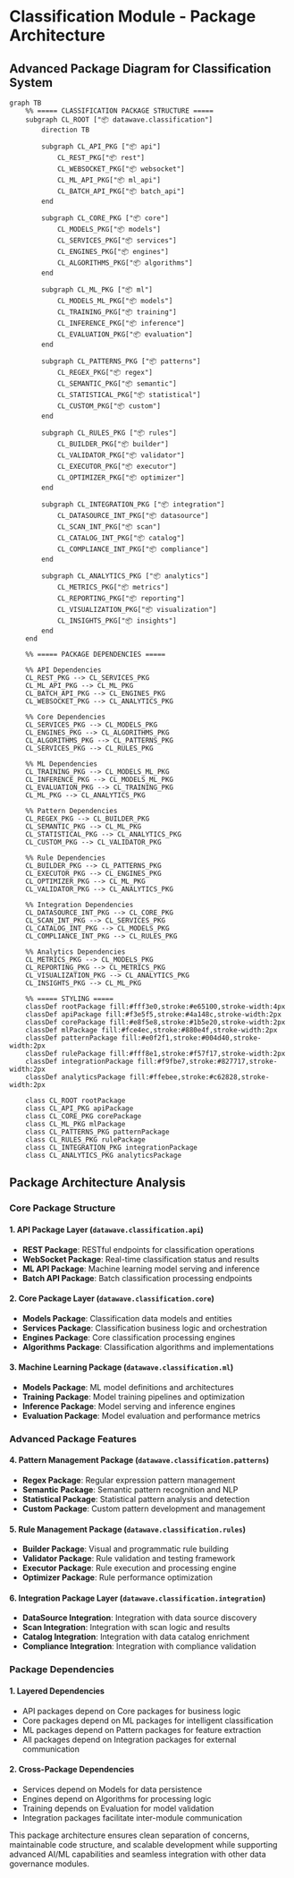 # Classification Module - Package Architecture

## Advanced Package Diagram for Classification System

```mermaid
graph TB
    %% ===== CLASSIFICATION PACKAGE STRUCTURE =====
    subgraph CL_ROOT ["📦 datawave.classification"]
        direction TB
        
        subgraph CL_API_PKG ["📦 api"]
            CL_REST_PKG["📦 rest"]
            CL_WEBSOCKET_PKG["📦 websocket"]
            CL_ML_API_PKG["📦 ml_api"]
            CL_BATCH_API_PKG["📦 batch_api"]
        end
        
        subgraph CL_CORE_PKG ["📦 core"]
            CL_MODELS_PKG["📦 models"]
            CL_SERVICES_PKG["📦 services"]
            CL_ENGINES_PKG["📦 engines"]
            CL_ALGORITHMS_PKG["📦 algorithms"]
        end
        
        subgraph CL_ML_PKG ["📦 ml"]
            CL_MODELS_ML_PKG["📦 models"]
            CL_TRAINING_PKG["📦 training"]
            CL_INFERENCE_PKG["📦 inference"]
            CL_EVALUATION_PKG["📦 evaluation"]
        end
        
        subgraph CL_PATTERNS_PKG ["📦 patterns"]
            CL_REGEX_PKG["📦 regex"]
            CL_SEMANTIC_PKG["📦 semantic"]
            CL_STATISTICAL_PKG["📦 statistical"]
            CL_CUSTOM_PKG["📦 custom"]
        end
        
        subgraph CL_RULES_PKG ["📦 rules"]
            CL_BUILDER_PKG["📦 builder"]
            CL_VALIDATOR_PKG["📦 validator"]
            CL_EXECUTOR_PKG["📦 executor"]
            CL_OPTIMIZER_PKG["📦 optimizer"]
        end
        
        subgraph CL_INTEGRATION_PKG ["📦 integration"]
            CL_DATASOURCE_INT_PKG["📦 datasource"]
            CL_SCAN_INT_PKG["📦 scan"]
            CL_CATALOG_INT_PKG["📦 catalog"]
            CL_COMPLIANCE_INT_PKG["📦 compliance"]
        end
        
        subgraph CL_ANALYTICS_PKG ["📦 analytics"]
            CL_METRICS_PKG["📦 metrics"]
            CL_REPORTING_PKG["📦 reporting"]
            CL_VISUALIZATION_PKG["📦 visualization"]
            CL_INSIGHTS_PKG["📦 insights"]
        end
    end
    
    %% ===== PACKAGE DEPENDENCIES =====
    
    %% API Dependencies
    CL_REST_PKG --> CL_SERVICES_PKG
    CL_ML_API_PKG --> CL_ML_PKG
    CL_BATCH_API_PKG --> CL_ENGINES_PKG
    CL_WEBSOCKET_PKG --> CL_ANALYTICS_PKG
    
    %% Core Dependencies
    CL_SERVICES_PKG --> CL_MODELS_PKG
    CL_ENGINES_PKG --> CL_ALGORITHMS_PKG
    CL_ALGORITHMS_PKG --> CL_PATTERNS_PKG
    CL_SERVICES_PKG --> CL_RULES_PKG
    
    %% ML Dependencies
    CL_TRAINING_PKG --> CL_MODELS_ML_PKG
    CL_INFERENCE_PKG --> CL_MODELS_ML_PKG
    CL_EVALUATION_PKG --> CL_TRAINING_PKG
    CL_ML_PKG --> CL_ANALYTICS_PKG
    
    %% Pattern Dependencies
    CL_REGEX_PKG --> CL_BUILDER_PKG
    CL_SEMANTIC_PKG --> CL_ML_PKG
    CL_STATISTICAL_PKG --> CL_ANALYTICS_PKG
    CL_CUSTOM_PKG --> CL_VALIDATOR_PKG
    
    %% Rule Dependencies
    CL_BUILDER_PKG --> CL_PATTERNS_PKG
    CL_EXECUTOR_PKG --> CL_ENGINES_PKG
    CL_OPTIMIZER_PKG --> CL_ML_PKG
    CL_VALIDATOR_PKG --> CL_ANALYTICS_PKG
    
    %% Integration Dependencies
    CL_DATASOURCE_INT_PKG --> CL_CORE_PKG
    CL_SCAN_INT_PKG --> CL_SERVICES_PKG
    CL_CATALOG_INT_PKG --> CL_MODELS_PKG
    CL_COMPLIANCE_INT_PKG --> CL_RULES_PKG
    
    %% Analytics Dependencies
    CL_METRICS_PKG --> CL_MODELS_PKG
    CL_REPORTING_PKG --> CL_METRICS_PKG
    CL_VISUALIZATION_PKG --> CL_ANALYTICS_PKG
    CL_INSIGHTS_PKG --> CL_ML_PKG
    
    %% ===== STYLING =====
    classDef rootPackage fill:#fff3e0,stroke:#e65100,stroke-width:4px
    classDef apiPackage fill:#f3e5f5,stroke:#4a148c,stroke-width:2px
    classDef corePackage fill:#e8f5e8,stroke:#1b5e20,stroke-width:2px
    classDef mlPackage fill:#fce4ec,stroke:#880e4f,stroke-width:2px
    classDef patternPackage fill:#e0f2f1,stroke:#004d40,stroke-width:2px
    classDef rulePackage fill:#fff8e1,stroke:#f57f17,stroke-width:2px
    classDef integrationPackage fill:#f9fbe7,stroke:#827717,stroke-width:2px
    classDef analyticsPackage fill:#ffebee,stroke:#c62828,stroke-width:2px
    
    class CL_ROOT rootPackage
    class CL_API_PKG apiPackage
    class CL_CORE_PKG corePackage
    class CL_ML_PKG mlPackage
    class CL_PATTERNS_PKG patternPackage
    class CL_RULES_PKG rulePackage
    class CL_INTEGRATION_PKG integrationPackage
    class CL_ANALYTICS_PKG analyticsPackage
```

## Package Architecture Analysis

### Core Package Structure

#### 1. **API Package Layer** (`datawave.classification.api`)
- **REST Package**: RESTful endpoints for classification operations
- **WebSocket Package**: Real-time classification status and results
- **ML API Package**: Machine learning model serving and inference
- **Batch API Package**: Batch classification processing endpoints

#### 2. **Core Package Layer** (`datawave.classification.core`)
- **Models Package**: Classification data models and entities
- **Services Package**: Classification business logic and orchestration
- **Engines Package**: Core classification processing engines
- **Algorithms Package**: Classification algorithms and implementations

#### 3. **Machine Learning Package** (`datawave.classification.ml`)
- **Models Package**: ML model definitions and architectures
- **Training Package**: Model training pipelines and optimization
- **Inference Package**: Model serving and inference engines
- **Evaluation Package**: Model evaluation and performance metrics

### Advanced Package Features

#### 4. **Pattern Management Package** (`datawave.classification.patterns`)
- **Regex Package**: Regular expression pattern management
- **Semantic Package**: Semantic pattern recognition and NLP
- **Statistical Package**: Statistical pattern analysis and detection
- **Custom Package**: Custom pattern development and management

#### 5. **Rule Management Package** (`datawave.classification.rules`)
- **Builder Package**: Visual and programmatic rule building
- **Validator Package**: Rule validation and testing framework
- **Executor Package**: Rule execution and processing engine
- **Optimizer Package**: Rule performance optimization

#### 6. **Integration Package Layer** (`datawave.classification.integration`)
- **DataSource Integration**: Integration with data source discovery
- **Scan Integration**: Integration with scan logic and results
- **Catalog Integration**: Integration with data catalog enrichment
- **Compliance Integration**: Integration with compliance validation

### Package Dependencies

#### 1. **Layered Dependencies**
- API packages depend on Core packages for business logic
- Core packages depend on ML packages for intelligent classification
- ML packages depend on Pattern packages for feature extraction
- All packages depend on Integration packages for external communication

#### 2. **Cross-Package Dependencies**
- Services depend on Models for data persistence
- Engines depend on Algorithms for processing logic
- Training depends on Evaluation for model validation
- Integration packages facilitate inter-module communication

This package architecture ensures clean separation of concerns, maintainable code structure, and scalable development while supporting advanced AI/ML capabilities and seamless integration with other data governance modules.